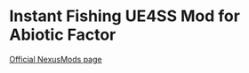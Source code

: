 # Instant Fishing UE4SS Mod for Abiotic Factor

[Official NexusMods page](https://www.nexusmods.com/abioticfactor/mods/23/)